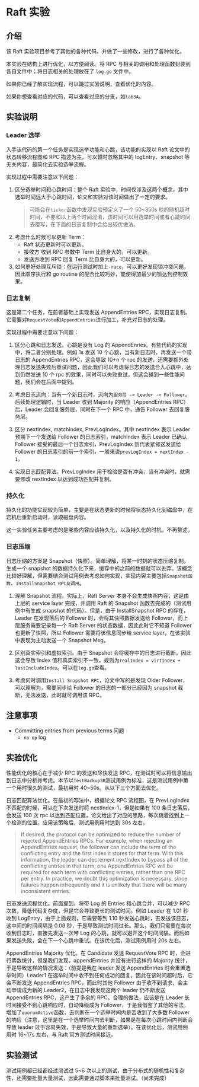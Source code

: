 # Raft 实验

## 介绍

该 Raft 实验项目参考了其他的各种代码，并做了一些修改，进行了各种优化。

本实验在结构上进行优化，以方便阅读。将 RPC 与相关的调用和处理函数封装到各自文件中；将日志相关的处理放在了 `log.go` 文件中。

如果你已经了解实现流程，可以跳过实验说明，查看优化的内容。

如果你想查看对应的代码，可以查看对应的分支，如`lab3A`。

## 实验说明

### Leader 选举

入手该代码的第一个任务是实现选举功能和心跳，该功能的实现以 Raft 论文中的状态转移流程图和 RPC 描述为主，可以暂时忽略其中的 logEntry、snapshot 等无关内容，最简化去实验选举流程。

实现过程中需要注意以下问题：

1. 区分选举时间和心跳时间：整个 Raft 实验中，时间仅涉及这两个概念，其中选举时间远大于心跳时间，论文和实验对该时间做出了一定的要求。
   > 可能会在`ticker`函数中发现实验预定义了一个 50~350s 秒的随机超时时间，不要和以上两个时间混淆，该时间可以用选举时间或者心跳时间去覆写，在下面的日志复制中会给出较优做法。
2. 考虑什么时候可以更新 Term：
   - Raft 状态更新时可以更新。
   - 接收方 收到 RPC 参数中 Term 比自身大的，可以更新。
   - 发送方收到 RPC 回复 Term 比自身大的，可以更新。
3. 如何更好处理互斥锁：在运行测试时加上`-race`，可以更好发现锁冲突问题，因此顺序执行和 go routine 的配合比较巧妙，能使得加最少的锁达到控制效果。

### 日志复制

这是第二个任务，在前者基础上实现发送 AppendEntries RPC，实现日志复制。它需要对`RequestVote`和`AppendEntries`进行加工，补充对日志的处理。

实现过程中需要注意以下问题：

1. 区分心跳和日志发送。心跳是没有 Log 的 AppendEnries。有些代码的实现中，将二者分别处理。例如 1s 发送 10 个心跳，当有新日志时，再发送一个带日志的 AppendEntries RPC，这会导致 10+n 个 rpc 的发送，还需要额外处理日志发送失败后重试问题，因此我们可以考虑将日志的发送合入心跳中，达到仍然发送 10 个 rpc 的效果，同时可以失败重试，但这会碰到一些性能问题，我们会在后面中提到。

2. 考虑日志流向：当有一个新日志时，流向为`服务层 -> Leader -> Follower`。后续处理逻辑时，当 Leader 收到 Majority 的响应（AppendEntries RPC）后，Leader 会回复服务层，同时在下一个 RPC 中，通告 Follower 去回复服务层。

3. 区分 nextIndex, matchIndex, PrevLogIndex。其中 nextIndex 表示 Leader 预期下一个发送给 Follower 的日志索引，matchIndex 表示 Leader 已确认 Follower 接受的最后一个日志索引，PrevLogIndex 则代表紧邻这发送给 Follower 的日志索引的前一个索引，一般来说`prevLogIndex = nextIndex - 1`。

4. 实现日志匹配算法。PrevLogIndex 用于检验是否有冲突，当有冲突时，就需要修改 nextIndex 以达到成功匹配并复制。

### 持久化

持久化的功能实现较为简单，主要是在状态更新的时候将状态持久化到磁盘中，在宕机后重新启动时，读取磁盘内容。

这一实验任务主要考虑的是哪些内容应该持久化，以及持久化的时机，不再赘述。

### 日志压缩

日志压缩的方案是 Snapshot（快照）。简单理解，将某一时刻的状态压缩复制，生成一个 snapshot 的数据持久化下来，缓存中的之前的数据就可以丢弃。该概念比较好理解，但需要结合测试用例去考虑如何实现，实现内容主要包括`Snapshot函数`、`InstallSnapshot RPC及调用`。

1. 理解 Snapshot 流程。实际上，Raft Server 本身不会生成快照内容，这是由上层的 service layer 完成，并调用 Raft 的 Snapshot 函数去完成的（测试用例中有生成 snapshot 的代码）。但是，由于 InstallSnapshot RPC 的存在，Leader 在发现落后的 Follower 时，会将其快照数据发送给 Follower，而上层服务需要记录每一个 Raft Server 的状态数据，因此此时它不知道 Follower 也更新了快照，所以 Follower 需要将该信息同步给 service layer，在该实验中表现为主动发送一个 Snapshot Msg。

2. 区别真实索引和虚拟索引。由于 Snapshot 会将缓存中的日志进行截断，因此这会导致 Index 值和真实索引不一致，规则为`realIndex = virtIndex + lastIncludeIndex`。可以在`log.go`查看。

3. 考虑何时调用`Install Snapshot RPC`，论文中写的是发现 Older Follower，可以理解为，需要同步给 Follower 的日志的一部分已经因为 snapshot 截断，无法发送，此时就可调用该 RPC。

## 注意事项

- Committing entries from previous terms 问题
  - `no op` log

## 实验优化

性能优化的核心在于减少 RPC 的发送和尽快发送 RPC，在测试时可以将信息输出到日志中分析并考虑。本节以`TestBackup3B`测试用例为标准，这是测试用例中第一个用时很久的测试，最初用时 40~50s。从以下三个方面去优化。

日志匹配算法优化。在最初的写法中，根据论文 RPC 流程图，在 PrevLogIndex 不匹配的时候，可以在下次发送时将 nextIndex-1，但是如果有 100 条日志落后，会发送 100 次 rpc 以达到匹配位置。论文给出了对应的思路，每次跳着找到上一个检测的位置。应用该策略后，测试用例用时达到 30s 左右。

> If desired, the protocol can be optimized to reduce the number of rejected AppendEntries RPCs. For example, when rejecting an AppendEntries request, the follower can include the term of the conflicting entry and the first index it stores for that term. With this information, the leader can decrement nextIndex to bypass all of the conflicting entries in that term; one AppendEntries RPC will be required for each term with conflicting entries, rather than one RPC per entry. In practice, we doubt this optimization is necessary, since failures happen infrequently and it is unlikely that there will be many inconsistent entries.

日志发送流程优化。前面提到，将带 Log 的 Entries 和心跳合并，可以减少 RPC 次数，降低代码复杂度，但是它会导致更长的测试时间。例如 Leader 在 1.01 秒收到 LogEntry，由于上面规则，它需要等到 1.10 秒发送心跳时，去发送该日志，这中间的时间间隔是 0.09 秒，于是导致测试时间过长。那么，我们只需要在每次收到日志时，直接先发送一次带 Log 的心跳，就可以避开这个时间间隔，而后如果发送失败，会在下一个心跳中重试。在该优化后，测试用例用时 20s 左右。

AppendEntries Majority 优化。在 Candidate 发送 RequestVote RPC 时，会进行票数统计，但是我们发现，appendEntries 并没有进行这样的 Majority 统计，于是导致这样的情况发送：（前提是我在 leader 发送 AppendEntries 时会重置选举时间）Leader1 在选举时间中收不到任何成功的回复，因此在该时间超时后，它会不断发送 AppendEntries RPC，而此时其他 Follower 由于收不到请求，会主动申请成为新的 Leader2，在日志中我发现这两个 leader 仍不断发送 AppendEntries RPC，这产生了多余的 RPC。合理的做法，应该是在 Leader 长时间接受不到心跳响应时，自动降级成为 Follower，于是我借鉴了其他的写法，增加了`quorumActive`函数，去判断在一个选举时间内是否收到了大多数 Follower 的响应（注意，这里是在一个选举时间内去判断，如果是在每次心跳时间内判断会导致 leader 过于容易失效，于是导致大量的重新选举）。在该优化后，测试用例用时 16~17s 左右，与 Raft 官方测试时间接近。

## 实验测试

测试用例都已经都经过测试过 5~6 次以上的测试，由于分布式的随机性和复杂性，还需要批量大量测试，因此需要通过脚本来批量测试。（尚未完成）
